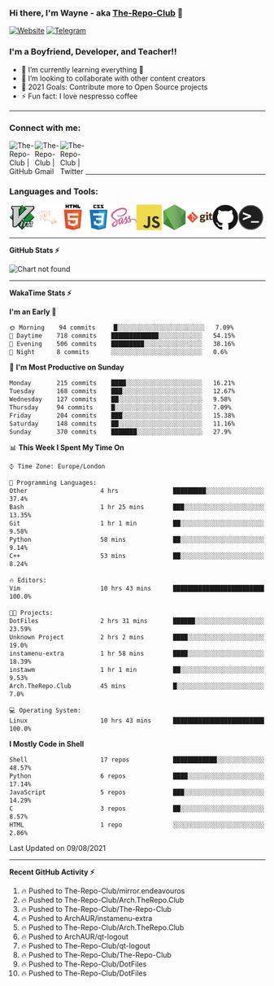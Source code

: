 ### Hi there, I'm Wayne - aka [The-Repo-Club][website] 👋

[![Website](https://img.shields.io/website?label=github.com/The-Repo-Club/&color=orange&style=flat-square&url=https://github.com/The-Repo-Club/)][website]
[![Telegram](https://img.shields.io/badge/Chat%20on-Telegram-orange.svg?color=orange&logo=telegram&style=flat-square)][telegram]

### I'm a Boyfriend, Developer, and Teacher!!

- 🌱 I’m currently learning everything 🤣
- 👯 I’m looking to collaborate with other content creators
- 🥅 2021 Goals: Contribute more to Open Source projects
- ⚡ Fun fact: I love nespresso coffee

---
### Connect with me:

[<img align="left" alt="The-Repo-Club | GitHub" width="50px" src="https://cdn.jsdelivr.net/npm/simple-icons@v3/icons/github.svg" />][website]
[<img align="left" alt="The-Repo-Club | Gmail" width="50px" src="https://cdn.jsdelivr.net/npm/simple-icons@v3/icons/gmail.svg" />][email]
[<img align="left" alt="The-Repo-Club | Twitter" width="50px" src="https://cdn.jsdelivr.net/npm/simple-icons@v3/icons/telegram.svg" />][telegram]

[website]: https://github.com/The-Repo-Club/
[email]: mailto:wayne6324@gmail.com
[telegram]: https://t.me/TheRepoClub

<br />
<br />
<br />

---
### Languages and Tools:

<img align="left" alt="Vim" width="50px" src="https://raw.githubusercontent.com/github/explore/80688e429a7d4ef2fca1e82350fe8e3517d3494d/topics/vim/vim.png" />
<img align="left" alt="Fish" width="50px" src="https://raw.githubusercontent.com/github/explore/80688e429a7d4ef2fca1e82350fe8e3517d3494d/topics/fish/fish.png" />
<img align="left" alt="HTML5" width="50px" src="https://raw.githubusercontent.com/github/explore/80688e429a7d4ef2fca1e82350fe8e3517d3494d/topics/html/html.png" />
<img align="left" alt="CSS3" width="50px" src="https://raw.githubusercontent.com/github/explore/80688e429a7d4ef2fca1e82350fe8e3517d3494d/topics/css/css.png" />
<img align="left" alt="Sass" width="50px" src="https://raw.githubusercontent.com/github/explore/80688e429a7d4ef2fca1e82350fe8e3517d3494d/topics/sass/sass.png" />
<img align="left" alt="JavaScript" width="50px" src="https://raw.githubusercontent.com/github/explore/80688e429a7d4ef2fca1e82350fe8e3517d3494d/topics/javascript/javascript.png" />
<img align="left" alt="Node.js" width="50px" src="https://raw.githubusercontent.com/github/explore/80688e429a7d4ef2fca1e82350fe8e3517d3494d/topics/nodejs/nodejs.png" />
<img align="left" alt="Git" width="50px" src="https://raw.githubusercontent.com/github/explore/80688e429a7d4ef2fca1e82350fe8e3517d3494d/topics/git/git.png" />
<img align="left" alt="GitHub" width="50px" src="https://raw.githubusercontent.com/github/explore/78df643247d429f6cc873026c0622819ad797942/topics/github/github.png" />
<img align="left" alt="Terminal" width="50px" src="https://raw.githubusercontent.com/github/explore/80688e429a7d4ef2fca1e82350fe8e3517d3494d/topics/terminal/terminal.png" />

<br />
<br />
<br />

---

**GitHub Stats ⚡**

![Chart not found](https://github-readme-stats.vercel.app/api?username=The-Repo-Club&theme=tokyonight&show_icons=true&count_private=true&hide_border=true&include_all_commits=true&custom_title=The-Repo-Club%27s+GitHub+Stats)


---

**WakaTime Stats ⚡**

<!--START_SECTION:waka-->
**I'm an Early 🐤** 

```text
🌞 Morning    94 commits     █░░░░░░░░░░░░░░░░░░░░░░░░   7.09% 
🌆 Daytime    718 commits    █████████████░░░░░░░░░░░░   54.15% 
🌃 Evening    506 commits    █████████░░░░░░░░░░░░░░░░   38.16% 
🌙 Night      8 commits      ░░░░░░░░░░░░░░░░░░░░░░░░░   0.6%

```
📅 **I'm Most Productive on Sunday** 

```text
Monday       215 commits    ████░░░░░░░░░░░░░░░░░░░░░   16.21% 
Tuesday      168 commits    ███░░░░░░░░░░░░░░░░░░░░░░   12.67% 
Wednesday    127 commits    ██░░░░░░░░░░░░░░░░░░░░░░░   9.58% 
Thursday     94 commits     █░░░░░░░░░░░░░░░░░░░░░░░░   7.09% 
Friday       204 commits    ███░░░░░░░░░░░░░░░░░░░░░░   15.38% 
Saturday     148 commits    ██░░░░░░░░░░░░░░░░░░░░░░░   11.16% 
Sunday       370 commits    ███████░░░░░░░░░░░░░░░░░░   27.9%

```


📊 **This Week I Spent My Time On** 

```text
⌚︎ Time Zone: Europe/London

💬 Programming Languages: 
Other                    4 hrs               █████████░░░░░░░░░░░░░░░░   37.4% 
Bash                     1 hr 25 mins        ███░░░░░░░░░░░░░░░░░░░░░░   13.35% 
Git                      1 hr 1 min          ██░░░░░░░░░░░░░░░░░░░░░░░   9.58% 
Python                   58 mins             ██░░░░░░░░░░░░░░░░░░░░░░░   9.14% 
C++                      53 mins             ██░░░░░░░░░░░░░░░░░░░░░░░   8.24%

🔥 Editors: 
Vim                      10 hrs 43 mins      █████████████████████████   100.0%

🐱‍💻 Projects: 
DotFiles                 2 hrs 31 mins       ██████░░░░░░░░░░░░░░░░░░░   23.59% 
Unknown Project          2 hrs 2 mins        ████░░░░░░░░░░░░░░░░░░░░░   19.0% 
instamenu-extra          1 hr 58 mins        ████░░░░░░░░░░░░░░░░░░░░░   18.39% 
instawm                  1 hr 1 min          ██░░░░░░░░░░░░░░░░░░░░░░░   9.53% 
Arch.TheRepo.Club        45 mins             █░░░░░░░░░░░░░░░░░░░░░░░░   7.0%

💻 Operating System: 
Linux                    10 hrs 43 mins      █████████████████████████   100.0%

```

**I Mostly Code in Shell** 

```text
Shell                    17 repos            ████████████░░░░░░░░░░░░░   48.57% 
Python                   6 repos             ████░░░░░░░░░░░░░░░░░░░░░   17.14% 
JavaScript               5 repos             ███░░░░░░░░░░░░░░░░░░░░░░   14.29% 
C                        3 repos             ██░░░░░░░░░░░░░░░░░░░░░░░   8.57% 
HTML                     1 repo              ░░░░░░░░░░░░░░░░░░░░░░░░░   2.86%

```



 Last Updated on 09/08/2021
<!--END_SECTION:waka-->

---

**Recent GitHub Activity :zap:**

<!--START_SECTION:activity-->
1. 🔥 Pushed to The-Repo-Club/mirror.endeavouros
2. 🔥 Pushed to The-Repo-Club/Arch.TheRepo.Club
3. 🔥 Pushed to The-Repo-Club/The-Repo-Club
4. 🔥 Pushed to ArchAUR/instamenu-extra
5. 🔥 Pushed to The-Repo-Club/Arch.TheRepo.Club
6. 🔥 Pushed to ArchAUR/qt-logout
7. 🔥 Pushed to The-Repo-Club/qt-logout
8. 🔥 Pushed to The-Repo-Club/The-Repo-Club
9. 🔥 Pushed to The-Repo-Club/DotFiles
10. 🔥 Pushed to The-Repo-Club/DotFiles
<!--END_SECTION:activity-->